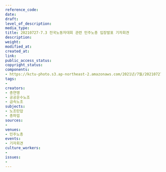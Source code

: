 ```yaml
---
reference_code: 
date: 
draft: 
level_of_description: 
media_type: 
title: 20210727-7.3 전국노동자대회 관련 민주노총 입장발표 기자회견
description: 
weight: 
modified_at: 
created_at: 
link: 
public_access_status: 
copyright_status: 
components:
- https://kctu-photo.s3.ap-northeast-2.amazonaws.com/2021년/7월/20210727-7.3+전국노동자대회+관련+민주노총+입장발표+기자회견/_1D20329.jpg
tags:
- 
creators:
- 총연맹
- 공공운수노조
- 금속노조
subjects:
- 노조탄압
- 총파업
sources:
- 
venues:
- 민주노총
events:
- 기자회견
culture_workers:
- 
issues:
- 
---
```

